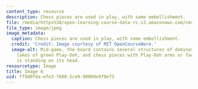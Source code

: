 ```yaml
---
content_type: resource
description: Chess pieces are used in play, with some embellishment.
file: /media/https%3A/open-learning-course-data-rc.s3.amazonaws.com/cms-608-game-design-spring-2008/ff9d0f8aefe376082ce99800de9f0e73_06.jpg
file_type: image/jpeg
image_metadata:
  caption: Chess pieces are used in play, with some embellishment.
  credit: 'Credit: Image courtesy of MIT OpenCourseWare.'
  image-alt: Mid-game, the board contains several structures of dominos, hills and
    lakes of green Play-Doh, and chess pieces with Play-Doh arms or faces. One rook
    is standing on its head.
resourcetype: Image
title: Image 6
uid: ff9d0f8a-efe3-7608-2ce9-9800de9f0e73
---
```

